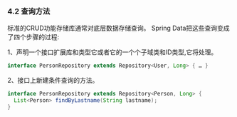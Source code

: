 ### 4.2 查询方法

标准的CRUD功能存储库通常对底层数据存储查询。 Spring Data把这些查询变成了四个步骤的过程:

1、声明一个接口扩展库和类型它或者它的一个个子域类和ID类型,它将处理。
``` java
interface PersonRepository extends Repository<User, Long> { … }
```

2、接口上新建条件查询的方法。
``` java
interface PersonRepository extends Repository<Person, Long> {
  List<Person> findByLastname(String lastname);
}
```


